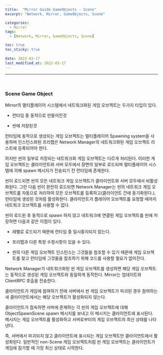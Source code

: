 ```yaml
---
title:  "Mirror Guide GameObjects - Scene"
excerpt: "Network, Mirror, GameObjects, Scene"

categories:
  - Mirror
tags:
  - [Network, Mirror, GameObjects, Scene]

toc: true
toc_sticky: true
 
date: 2022-03-17
last_modified_at: 2022-03-17
---  
```


***

<br>

### Scene Game Object

Mirror의 멀티플레이어 시스템에서 네트워크화된 게임 오브젝트는 두가지 타입이 있다.

* 런타임 중 동적으로 만들어진것

* 씬에 저장된것

런타임에 동적으로 생성되는 게임 오브젝트는 멀티플레이어 Spawning system을 사용하며 인스턴스화된 프리팹은 Network Manager의 네트워크화된 게임 오브젝트 리스트에 등록되어야 한다.

하지만 씬의 일부로 저장되는 네트워크화 게임 오브젝트는 다르게 처리된다. 이러한 게임 오브젝트는 클라이언트와 서버 모두에서 장면의 일부로 로드되며 멀티플레이어 시스템에 의해 spawn 메시지가 전송되기 전 런타임에 존재한다.

씬이 로드되면 씬의 모든 네트워크 게임 오브젝트가 클라이언트와 서버 모두에서 비활성화된다. 그런 다음 씬이 완전히 로드되면 Network Manager는 씬의 네트워크 게임 오브젝트를 자동으로 처리하여 모든 오브젝트를 등록하고(클라이언트 간에 동기화된다.), 런타임에 생성된 것처럼 활성화한다. 클라이언트가 플레이어 오브젝트를 요청할 때까지 네트워크 오브젝트를 사용할 수 없다.

씬이 로드된 후 동적으로 spawn 하지 않고 네트워크에 연결된 게임 오브젝트를 씬에 저장하면 다음과 같은 이점이 있다.

* 레벨로 로드되기 때문에 런타임 중 일시중지되지 않는다.

* 프리팹과 다른 특정 수정사항이 있을 수 있다.

* 씬의 다른 게임 오브젝트 인스턴스는 그것들을 참조할 수 있기 때문에 게임 오브젝트를 찾고 런타임에 그것들을 참조하기 위해 코드를 사용할 필요가 없어진다.

Network Manager가 네트워크화된 씬 게임 오브젝트를 생성하면 해당 게임 오브젝트는 동적으로 생성된 게임 오브젝트와 동일하게 동작한다. Mirror는 업데이트와 ClientRPC 호출을 전송한다.

클라이언트가 게임에 참여하기 전에 서버에서 씬 게임 오브젝트가 파괴된 경우 참여하는 새 클라이언트에서는 해당 오브젝트가 활성화되지 않는다.

클라이언트가 접속하면 서버에 존재하는 각 씬의 게임 오브젝트에 대해 ObjectSpawnScene spawn 메시지를 보내고 이 메시지는 클라이언트에 표시된다. 메시지는 게임 오브젝트를 활성화하고 서버로부터의 게임 오브젝트의 최신 상태를 나타낸다.

즉, 서버에서 파괴되지 않고 클라이언트에 표시되는 게임 오브젝트만 클라이언트에서 활성화된다. 일반적인 non-Scene 게임 오브젝트처럼 씬 게임 오브젝트는 클라이언트가 게임에 참가할 때 가장 최신 상태로 시작한다.

